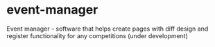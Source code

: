 # event-manager
Event manager - software that helps create pages with diff design and register functionality for any competitions (under development)
